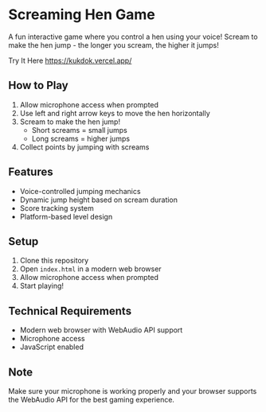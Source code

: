 # Screaming Hen Game

A fun interactive game where you control a hen using your voice! Scream to make the hen jump - the longer you scream, the higher it jumps!

Try It Here
https://kukdok.vercel.app/

## How to Play

1. Allow microphone access when prompted
2. Use left and right arrow keys to move the hen horizontally
3. Scream to make the hen jump!
   - Short screams = small jumps
   - Long screams = higher jumps
4. Collect points by jumping with screams

## Features

- Voice-controlled jumping mechanics
- Dynamic jump height based on scream duration
- Score tracking system
- Platform-based level design

## Setup

1. Clone this repository
2. Open `index.html` in a modern web browser
3. Allow microphone access when prompted
4. Start playing!

## Technical Requirements

- Modern web browser with WebAudio API support
- Microphone access
- JavaScript enabled

## Note

Make sure your microphone is working properly and your browser supports the WebAudio API for the best gaming experience.
